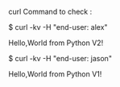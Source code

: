curl Command to check :

$ curl -kv <URL> -H "end-user: alex"
<html>Hello,World from Python V2!</html>

$ curl -kv <URL> -H "end-user: jason"
<html>Hello,World from Python V1!</html>
